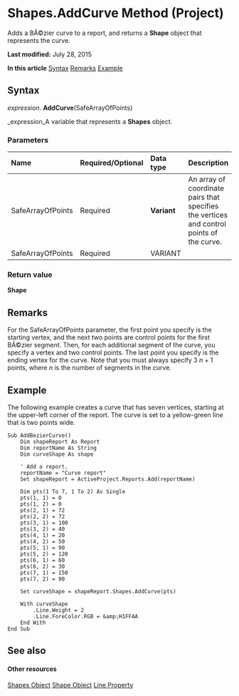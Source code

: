 
# Shapes.AddCurve Method (Project)
Adds a BÃ©zier curve to a report, and returns a  **Shape** object that represents the curve.

 **Last modified:** July 28, 2015

 **In this article**
 [Syntax](#sectionSection0)
 [Remarks](#sectionSection1)
 [Example](#sectionSection2)


## Syntax
<a name="sectionSection0"> </a>

 _expression_. **AddCurve**(SafeArrayOfPoints)

 _expression_A variable that represents a  **Shapes** object.


### Parameters



|**Name**|**Required/Optional**|**Data type**|**Description**|
|:-----|:-----|:-----|:-----|
|SafeArrayOfPoints|Required| **Variant**|An array of coordinate pairs that specifies the vertices and control points of the curve.|
|SafeArrayOfPoints|Required|VARIANT||

### Return value

 **Shape**


## Remarks
<a name="sectionSection1"> </a>

For the SafeArrayOfPoints parameter, the first point you specify is the starting vertex, and the next two points are control points for the first BÃ©zier segment. Then, for each additional segment of the curve, you specify a vertex and two control points. The last point you specify is the ending vertex for the curve. Note that you must always specify 3 _n_ + 1 points, where _n_ is the number of segments in the curve.


## Example
<a name="sectionSection2"> </a>

The following example creates a curve that has seven vertices, starting at the upper-left corner of the report. The curve is set to a yellow-green line that is two points wide.


```
Sub AddBezierCurve()
    Dim shapeReport As Report
    Dim reportName As String
    Dim curveShape As shape
    
    ' Add a report.
    reportName = "Curve report"
    Set shapeReport = ActiveProject.Reports.Add(reportName)

    Dim pts(1 To 7, 1 To 2) As Single
    pts(1, 1) = 0
    pts(1, 2) = 0
    pts(2, 1) = 72
    pts(2, 2) = 72
    pts(3, 1) = 100
    pts(3, 2) = 40
    pts(4, 1) = 20
    pts(4, 2) = 50
    pts(5, 1) = 90
    pts(5, 2) = 120
    pts(6, 1) = 60
    pts(6, 2) = 30
    pts(7, 1) = 150
    pts(7, 2) = 90

    Set curveShape = shapeReport.Shapes.AddCurve(pts)

    With curveShape
        .Line.Weight = 2
        .Line.ForeColor.RGB = &amp;H1FFAA
    End With
End Sub
```


## See also
<a name="sectionSection2"> </a>


#### Other resources


 [Shapes Object](6e42040c-dd5a-de4c-afa8-f9e33d1e5054.md)
 [Shape Object](d2b32bcd-5595-a4a7-9772-feb25fd0103a.md)
 [Line Property](76d5bba5-c33f-ea1a-23c3-d7a35fb3f992.md)
